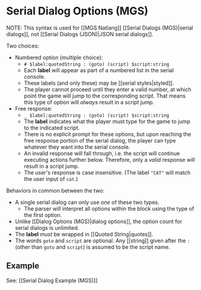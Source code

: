 # Serial Dialog Options (MGS)

NOTE: This syntax is used for [[MGS Natlang]] [[Serial Dialogs (MGS)|serial dialogs]], not [[Serial Dialogs (JSON)|JSON serial dialogs]].

Two choices:

- Numbered option (multiple choice):
	- `# $label:quotedString : (goto) (script) $script:string`
	- Each **label** will appear as part of a numbered list in the serial console.
	- These labels (and only these) may be [[serial styles|styled]].
	- The player cannot proceed until they enter a valid number, at which point the game will jump to the corresponding script. That means this type of option will *always* result in a script jump.
- Free response:
	- `_ $label:quotedString : (goto) (script) $script:string`
	- The **label** indicates what the player must type for the game to jump to the indicated script.
	- There is no explicit prompt for these options, but upon reaching the free response portion of the serial dialog, the player can type whatever they want into the serial console.
	- An invalid response will fall through, i.e. the script will continue executing actions further below. Therefore, only a *valid* response will result in a script jump.
	- The user's response is case insensitive. (The label `"CAT"` will match the user input of `cat`.)

Behaviors in common between the two:

- A single serial dialog can only use *one* of these two types.
	- The parser will interpret all options within the block using the type of the first option.
- Unlike [[Dialog Options (MGS)|dialog options]], the option count for serial dialogs is unlimited.
- The **label** *must* be wrapped in [[Quoted String|quotes]].
- The words `goto` and `script` are optional. Any [[string]] given after the `:` (other than `goto` and `script`) is assumed to be the script name.

## Example

See: [[Serial Dialog Example (MGS)]]
